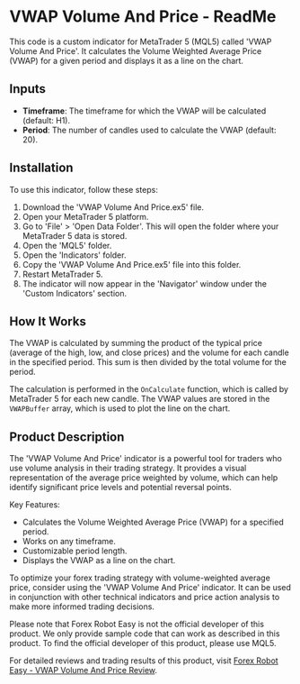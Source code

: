 # VWAP Volume And Price - ReadMe

This code is a custom indicator for MetaTrader 5 (MQL5) called 'VWAP Volume And Price'. It calculates the Volume Weighted Average Price (VWAP) for a given period and displays it as a line on the chart.

## Inputs

- **Timeframe**: The timeframe for which the VWAP will be calculated (default: H1).
- **Period**: The number of candles used to calculate the VWAP (default: 20).

## Installation

To use this indicator, follow these steps:

1. Download the 'VWAP Volume And Price.ex5' file.
2. Open your MetaTrader 5 platform.
3. Go to 'File' > 'Open Data Folder'. This will open the folder where your MetaTrader 5 data is stored.
4. Open the 'MQL5' folder.
5. Open the 'Indicators' folder.
6. Copy the 'VWAP Volume And Price.ex5' file into this folder.
7. Restart MetaTrader 5.
8. The indicator will now appear in the 'Navigator' window under the 'Custom Indicators' section.

## How It Works

The VWAP is calculated by summing the product of the typical price (average of the high, low, and close prices) and the volume for each candle in the specified period. This sum is then divided by the total volume for the period.

The calculation is performed in the `OnCalculate` function, which is called by MetaTrader 5 for each new candle. The VWAP values are stored in the `VWAPBuffer` array, which is used to plot the line on the chart.

## Product Description

The 'VWAP Volume And Price' indicator is a powerful tool for traders who use volume analysis in their trading strategy. It provides a visual representation of the average price weighted by volume, which can help identify significant price levels and potential reversal points.

Key Features:
- Calculates the Volume Weighted Average Price (VWAP) for a specified period.
- Works on any timeframe.
- Customizable period length.
- Displays the VWAP as a line on the chart.

To optimize your forex trading strategy with volume-weighted average price, consider using the 'VWAP Volume And Price' indicator. It can be used in conjunction with other technical indicators and price action analysis to make more informed trading decisions.

Please note that Forex Robot Easy is not the official developer of this product. We only provide sample code that can work as described in this product. To find the official developer of this product, please use MQL5.

For detailed reviews and trading results of this product, visit [Forex Robot Easy - VWAP Volume And Price Review](https://forexroboteasy.com/forex-robot-review/vwap-volume-price-review-optimize-forex-with-volume-weighted-average/).
